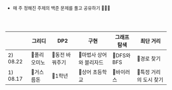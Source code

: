 

- 매 주 정해진 주제의 백준 문제를 풀고 공유하기 🥇🥈🥉

<br />

<br />

|             | 그리디      | DP2           | 구현 | 그래프 탐색 | 최단 거리 |
| ----------- | ----------------  | ---------------- | ---------------- | ----------- | ----------- |
| 2) 08.22 | 🥈폴리오미노 | 🥇동전 바꿔주기 | 🥇마법사 상어와 블리자드 | 🥈DFS와 BFS  | 🥈경로 찾기             |
| 1) 08.17 | 🥈거스름돈   | 🥇1학년         | 🥇상어 초등학교          | 🥈바이러스   | 🥈특정 거리의 도시 찾기 |

<br />
<br />



